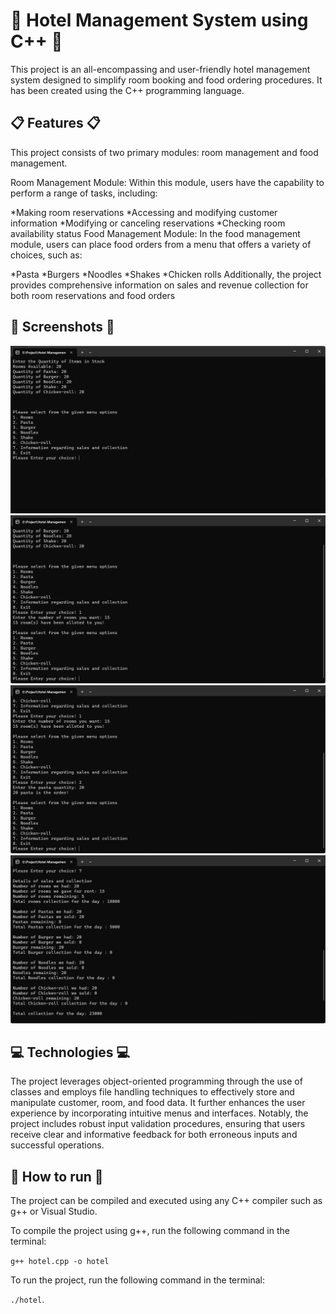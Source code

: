 # 🏨 Hotel Management System using C++ 🏨
This project is an all-encompassing and user-friendly hotel management system designed to simplify room booking and food ordering procedures. It has been created using the C++ programming language.

## 📋 Features 📋
This project consists of two primary modules: room management and food management.

Room Management Module: Within this module, users have the capability to perform a range of tasks, including:

*Making room reservations
*Accessing and modifying customer information
*Modifying or canceling reservations
*Checking room availability status
Food Management Module: In the food management module, users can place food orders from a menu that offers a variety of choices, such as:

*Pasta
*Burgers
*Noodles
*Shakes
*Chicken rolls
Additionally, the project provides comprehensive information on sales and revenue collection for both room reservations and food orders
## 📸 Screenshots 📸
![Alt text](image.png)
![Alt text](image-1.png)
![Alt text](image-2.png)
![Alt text](image-3.png)
## 💻 Technologies 💻
The project leverages object-oriented programming through the use of classes and employs file handling techniques to effectively store and manipulate customer, room, and food data. It further enhances the user experience by incorporating intuitive menus and interfaces. Notably, the project includes robust input validation procedures, ensuring that users receive clear and informative feedback for both erroneous inputs and successful operations.

## 🚀 How to run 🚀
The project can be compiled and executed using any C++ compiler such as g++ or Visual Studio.

To compile the project using g++, run the following command in the terminal:

`g++ hotel.cpp -o hotel`

To run the project, run the following command in the terminal:

`./hotel`.
